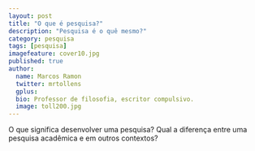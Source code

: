 ```yaml
---
layout: post
title: "O que é pesquisa?"
description: "Pesquisa é o quê mesmo?"
category: pesquisa
tags: [pesquisa]
imagefeature: cover10.jpg
published: true
author:
  name: Marcos Ramon
  twitter: mrtollens
  gplus: 
  bio: Professor de filosofia, escritor compulsivo.
  image: toll200.jpg
---
```


O que significa desenvolver uma pesquisa? Qual a diferença entre uma pesquisa acadêmica e em outros contextos?
